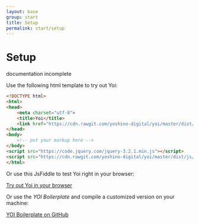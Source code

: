 ```yaml
---
layout: base
group: start
title: Setup
permalink: start/setup
---
```


# Setup

<div class="m-t-4 m--pos-tr m--m-4 m--m-t-10">
    <span class="badge">documentation incomplete</span>
</div>

Use the following html template to try out Yoi:

```html
<!DOCTYPE html>
<html>
<head>
    <meta charset="utf-8">
    <title>Yoi</title>
    <link href="https://cdn.rawgit.com/yoshino-digital/yoi/master/dist/css/yoi.css" rel="stylesheet" />
</head>
<body>
    <!-- put your markup here -->
</body>
<script src="https://code.jquery.com/jquery-3.2.1.min.js"></script>
<script src="https://cdn.rawgit.com/yoshino-digital/yoi/master/dist/js/yoi.js"></script>
</html>
```

Or use this JsFiddle to test Yoi right in your browser:

<div class="m-t-8">
    <a class="btn btn--large" href="https://jsfiddle.net/0e8h8rer/17/">Try out Yoi in your browser</a>
</div>

Or use the *YOI Boilerplate* and compile a customized version on your machine:

<div class="m-t-8">
    <a class="btn btn--large" href="https://github.com/yoshino-digital/yoi-boilerplate">YOI Boilerplate on GitHub</a>
</div>